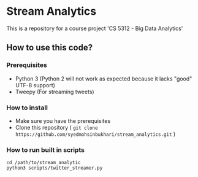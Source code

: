 # Stream Analytics
This is a repository for a course project 'CS 5312 - Big Data Analytics'

## How to use this code?
### Prerequisites
- Python 3 (Python 2 will not work as expected because it lacks "good" UTF-8 support)
- Tweepy (For streaming tweets)

### How to install
- Make sure you have the prerequisites
- Clone this repository (
`git clone https://github.com/syedmohsinbukhari/stream_analytics.git` )

### How to run built in scripts
```
cd /path/to/stream_analytic
python3 scripts/twitter_streamer.py
```
